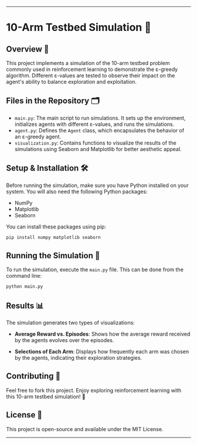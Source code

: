 
---

# 10-Arm Testbed Simulation 🎰

## Overview 📖

This project implements a simulation of the 10-arm testbed problem commonly used in reinforcement learning to demonstrate the ε-greedy algorithm. Different ε-values are tested to observe their impact on the agent's ability to balance exploration and exploitation.

## Files in the Repository 🗂️

- `main.py`: The main script to run simulations. It sets up the environment, initializes agents with different ε-values, and runs the simulations.
- `agent.py`: Defines the `Agent` class, which encapsulates the behavior of an ε-greedy agent.
- `visualization.py`: Contains functions to visualize the results of the simulations using Seaborn and Matplotlib for better aesthetic appeal.

## Setup & Installation 🛠️

Before running the simulation, make sure you have Python installed on your system. You will also need the following Python packages:
- NumPy
- Matplotlib
- Seaborn

You can install these packages using pip:

```bash
pip install numpy matplotlib seaborn
```

## Running the Simulation 🚀
To run the simulation, execute the `main.py` file. This can be done from the command line:

```bash
python main.py
```

## Results 📊

The simulation generates two types of visualizations:

- **Average Reward vs. Episodes**: Shows how the average reward received by the agents evolves over the episodes.
  
- **Selections of Each Arm**: Displays how frequently each arm was chosen by the agents, indicating their exploration strategies.

## Contributing 🤝

Feel free to fork this project. Enjoy exploring reinforcement learning with this 10-arm testbed simulation! 🌟

## License 📄
This project is open-source and available under the MIT License.

---
